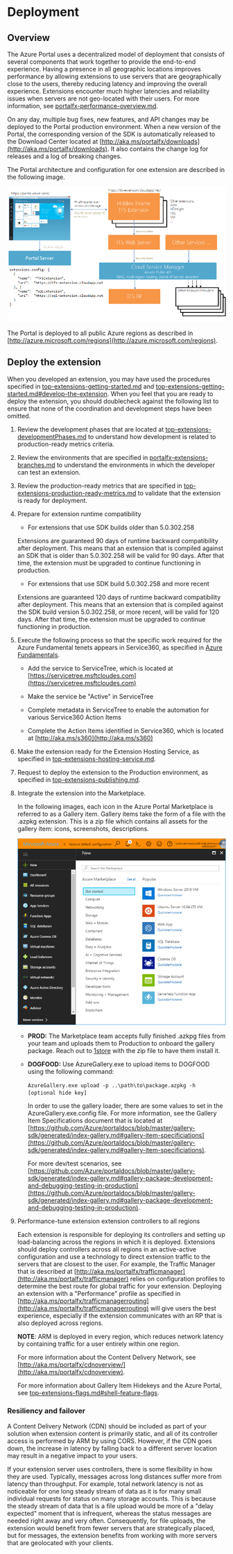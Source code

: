 
# Deployment

## Overview

The Azure Portal uses a decentralized model of deployment that consists of several components that work together to provide the end-to-end experience. Having a presence in all geographic locations improves performance by allowing extensions to use servers that are geographically close to the users, thereby reducing latency and improving the overall experience. Extensions encounter much higher latencies and reliability issues when servers are not geo-located with their users. For more information, see [portalfx-performance-overview.md](portalfx-performance-overview.md).

On any day, multiple bug fixes, new features, and API changes may be deployed to the Portal production environment. When a new version of the Portal, the corresponding version of the SDK is automatically released to the Download Center located at [http://aka.ms/portalfx/downloads](http://aka.ms/portalfx/downloads). It also contains the change log for releases and a log of breaking changes.

The Portal architecture and configuration for one extension are described in the following image.

![alt-text](../media/portalfx-custom-extensions-deployment/deployment.png "Portal / Extension architecture")

The Portal is deployed to all public Azure regions as described in [http://azure.microsoft.com/regions](http://azure.microsoft.com/regions).
 
## Deploy the extension

When you developed an extension, you may have used the procedures specified in 
[top-extensions-getting-started.md](top-extensions-getting-started.md) and [top-extensions-getting-started.md#develop-the-extension](top-extensions-getting-started.md#develop-the-extension). When you feel that you are ready to deploy the extension, you should doublecheck against the following list to ensure that none of the coordination and development steps have been omitted.

1. Review the development phases that are located at [top-extensions-developmentPhases.md](top-extensions-developmentPhases.md) to understand how development is related to production-ready metrics criteria.

1. Review the environments that are specified in [portalfx-extensions-branches.md](portalfx-extensions-branches.md) to understand the environments in which the developer can test an extension.

1. Review the production-ready metrics that are specified in [top-extensions-production-ready-metrics.md](top-extensions-production-ready-metrics.md) to validate that the extension is ready for deployment.

1. Prepare for extension runtime compatibility

	* For extensions that use SDK builds older than 5.0.302.258

	Extensions are guaranteed 90 days of runtime backward compatibility after deployment. This means that an extension that  is compiled against an  SDK that is older than 5.0.302.258  will be valid for 90 days. After that time, 	the extension must be upgraded to continue functioning in production.

	* For extensions that use SDK build 5.0.302.258 and more recent
	
	Extensions are guaranteed 120 days of runtime backward compatibility after deployment. This means that an extension that is compiled against the SDK build version 5.0.302.258, or more recent, will be valid for 120 days. After that time, the extension must be upgraded to continue functioning in production.

1. Execute the following process so that the specific work required for the Azure Fundamental tenets appears in Service360, as specified in [Azure Fundamentals](https://microsoft.sharepoint.com/teams/WAG/EngSys/Shared%20Documents/Argon/Azure%20Fundamentals%20Proposal/Azure%20Fundamentals%20Proposal.docx?d=wf5b821bc31c44042adb55ebf4d8b408d). 

    * Add the service to ServiceTree, which is located at [https://servicetree.msftcloudes.com](https://servicetree.msftcloudes.com)

    * Make the service be "Active" in ServiceTree

    * Complete metadata in ServiceTree to enable the automation for various Service360 Action Items

    * Complete the Action Items identified in Service360, which is located at [http://aka.ms/s360](http://aka.ms/s360)

1. Make the extension ready for the Extension Hosting Service, as specified in [top-extensions-hosting-service.md](top-extensions-hosting-service.md).

1. Request to deploy the extension to the Production environment, as specified in [top-extensions-publishing.md](top-extensions-publishing.md).

1. Integrate the extension into the Marketplace. 

    In the following images, each icon in the Azure Portal Marketplace is referred to as a Gallery item. Gallery items take the form of a file with the .azpkg extension. This is a  zip file which contains all assets for the gallery item: icons, screenshots, descriptions.

    ![alt-text](../media/portalfx-extensions-onboarding/azurePortalMarketPlace.png "Azure Portal Marketplace")

    * **PROD:** The Marketplace team accepts fully finished .azkpg files from your team and uploads them to Production to onboard the gallery package. Reach out to <a href="mailto:1store@microsoft.com?subject=Marketplace Onboarding Request&body=Hello, I would like to onboard the attached package to the production environment. The .azkpg package is named <packageName>. ">1store</a> with the zip file to have them install it.
    
    * **DOGFOOD:** Use AzureGallery.exe to upload items to DOGFOOD using the following command:

      ```AzureGallery.exe upload -p ..\path\to\package.azpkg -h [optional hide key]```

         In order to use the gallery loader, there are some values to set in the AzureGallery.exe.config file. For more information, see the Gallery Item Specifications document that is located at      [https://github.com/Azure/portaldocs/blob/master/gallery-sdk/generated/index-gallery.md#gallery-item-specificiations](https://github.com/Azure/portaldocs/blob/master/gallery-sdk/generated/index-gallery.md#gallery-item-specificiations).  

         For more dev/test scenarios, see [https://github.com/Azure/portaldocs/blob/master/gallery-sdk/generated/index-gallery.md#gallery-package-development-and-debugging-testing-in-production](https://github.com/Azure/portaldocs/blob/master/gallery-sdk/generated/index-gallery.md#gallery-package-development-and-debugging-testing-in-production).

1. Performance-tune extension extension controllers to all regions

	Each extension is responsible for deploying its controllers and setting up load-balancing across the regions in which it is deployed. Extensions should deploy controllers across all regions in an active-active configuration and use a technology to direct extension traffic to the servers that are closest to the user. For example, the Traffic Manager that is described at  [http://aka.ms/portalfx/trafficmanager](http://aka.ms/portalfx/trafficmanager) relies on configuration profiles to determine the best route for global traffic for your extension.  Deploying an extension with a "Performance" profile as specified in [http://aka.ms/portalfx/trafficmanagerrouting](http://aka.ms/portalfx/trafficmanagerrouting) will give users the best experience, especially if the extension communicates with an RP that is also deployed across regions.
	 
	**NOTE**: ARM is deployed in every region, which reduces network latency by containing traffic for a user entirely within one region. 

 	For more information about the Content Delivery Network, see  [http://aka.ms/portalfx/cdnoverview/](http://aka.ms/portalfx/cdnoverview).

	For more information about Gallery Item Hidekeys and the Azure Portal, see [top-extensions-flags.md#shell-feature-flags](top-extensions-flags.md#shell-feature-flags).

### Resiliency and failover

A Content Delivery Network (CDN) should be included as part of your solution when  extension content is primarily static, and all of its controller access is performed by ARM by using CORS.  However, if the CDN goes down, the increase in latency by falling back to a different server location may result in a negative impact to your users.

If your extension server uses controllers, there is some flexibility in how they are used. Typically,  messages across long distances suffer more from latency than throughput. For example, total network latency is not as noticeable for one long steady stream of data as it is for many small individual requests for status on many storage accounts. This is because the steady stream of data that is a file upload would be more of a "delay expected" moment that is infrequent, whereas the status messages are needed right away and very often. Consequently, for file uploads, the extension would benefit from fewer servers that are strategically placed, but for messages, the extension benefits from working with more servers that are geolocated with your clients.

<!-- TODO:  add "hotfix" info here for when developers need to walk their code into the 4 environments instead of waiting for the automated processes.-->